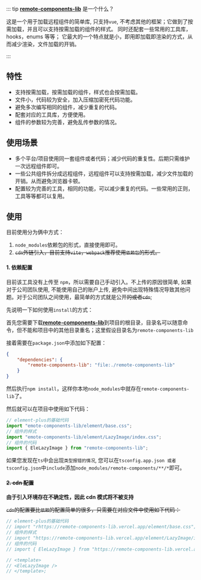 ::: tip
[**remote-components-lib**](https://github.com/wangxiaoze-view/remote-components-lib) 是一个什么？

这是一个用于加载远程组件的简单库, 只支持`vue`, 不考虑其他的框架；它做到了按需加载，并且可以支持按需加载的组件的样式。 同时还配套一些常用的工具库，hooks，enums 等等； 它最大的一个特点就是小，即用即加载即渲染的方式，从而减少渲染，文件加载的开销。

:::

## 特性

- 支持按需加载，按需加载的组件，样式也会按需加载。
- 文件小，代码较为安全，加入压缩加密死代码功能。
- 避免多次编写相同的组件，减少重复的代码。
- 配套对应的工具库，方便使用。
- 组件的参数较为完善，避免乱传参数的情况。

## 使用场景

- 多个平台/项目使用同一套组件或者代码；减少代码的重复性。后期只需维护一次远程组件即可。
- 一些公共组件拆分成远程组件，远程组件可以支持按需加载，减少文件加载的开销。从而避免浏览器卡顿。
- 配置较为完善的工具，相同的功能，可以减少重复的代码。一些常用的正则，工具等等都可以复用。

## 使用

目前使用分为俩中方式：

1. `node_modules`依赖包的形式，直接使用即可。
2. ~~`cdn`外链引入，目前支持`vite`，`webpack`推荐使用`依赖包`的形式。~~

#### 1. 依赖配置 <Badge type="tip" text="推荐" />

目前该工具没有上传至 `npm`，所以需要自己手动引入。不上传的原因很简单, 如果对于公司团队使用, 不能使用自己的账户上传, 避免中间出现特殊情况导致其他问题。对于公司团队之间使用，最简单的方式就是公开~~的或者`cdn`~~;

先说明一下如何使用`install`的方式：

首先您需要下载[**remote-components-lib**](https://github.com/wangxiaoze-view/remote-components-lib)到项目的根目录，目录名可以随意命令，但不能和项目中的其他目录重名；这里假设目录名为`remote-components-lib`

接着需要在`package.json`中添加如下配置：

```json
{
	"dependencies": {
		"remote-components-lib": "file:./remote-components-lib"
	}
}
```

然后执行`npm install`，这样你本地`node_modules`中就存在`remote-components-lib`了。

然后就可以在项目中使用如下代码：

```ts
// element-plus的基础代码
import "emote-components-lib/element/base.css";
// 组件的样式
import "emote-components-lib/element/LazyImage/index.css";
// 组件的代码
import { EleLazyImage } from "remote-components-lib";
```

如果您发现在`ts`中会出现`类型报错的情况`, 您可以在`tsconfig.app.json 或者 tsconfig.json`中`include`添加`node_modules/remote-components/**/*`即可。

#### ~~2. cdn 配置~~

**由于引入环境存在不确定性，因此 cdn 模式将不被支持**

~~`cdn`的配置要比`依赖`的配置简单的很多，只需要在对应文件中使用如下代码：~~

```ts
// element-plus的基础代码
// import "rhttps://remote-components-lib.vercel.app/element/base.css";
// 组件的样式
// import "https://remote-components-lib.vercel.app/element/LazyImage/index.css";
// 组件的代码
// import { EleLazyImage } from "https://remote-components-lib.vercel.app/";

// <template>
// <EleLazyImage />
// </template>;
```
